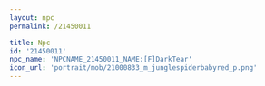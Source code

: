 ```yaml
---
layout: npc
permalink: /21450011

title: Npc
id: '21450011'
npc_name: 'NPCNAME_21450011_NAME:[F]DarkTear'
icon_url: 'portrait/mob/21000833_m_junglespiderbabyred_p.png'
---
```

